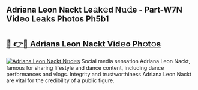 ## Adriana Leon Nackt Le𝚊k𝚎d N𝚞𝚍e - Part-W7N Vid𝚎o Le𝚊ks Photos Ph5b1

# <h2><a href="http://fb1m7nl.evod.top/?m=Adriana+Leon+Nackt">🔗 👉🔴 Adriana Leon Nackt Vid𝚎o Ph𝚘t𝚘s</a></h2>

[![Adriana Leon Nackt N𝚞d𝚎s](https://i.imgur.com/8V9OHl7.gif)](http://fb1m7nl.evod.top/?m=Adriana+Leon+Nackt)
Social media sensation Adriana Leon Nackt, famous for sharing lifestyle and dance content, including dance performances and vlogs. Integrity and trustworthiness Adriana Leon Nackt are vital for the credibility of a public figure. 
